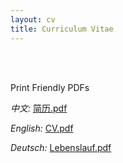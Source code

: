 ```yaml
---
layout: cv
title: Curriculum Vitae
---
```


<br />
<br />

Print Friendly PDFs

_中文:_ <a href="https://yuliwu.github.io/cv/print/简历_吴玉立.pdf" target="_blank">简历.pdf</a>

_English:_ <a href="https://yuliwu.github.io/cloud/ba/CV_YuliWu.pdf" target="_blank">CV.pdf</a>

_Deutsch:_ <a href="https://yuliwu.github.io/cloud/ba/Lebenslauf_YuliWu.pdf" target="_blank">Lebenslauf.pdf</a>